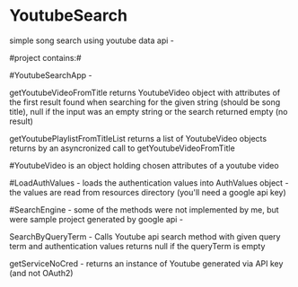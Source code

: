 # YoutubeSearch
simple song search using youtube data api -

#project contains:#


#YoutubeSearchApp -

getYoutubeVideoFromTitle returns YoutubeVideo object with attributes of the first result found when searching for the given string (should be song title), 
null if the input was an empty string or the search returned empty (no result)

getYoutubePlaylistFromTitleList returns a list of YoutubeVideo objects returns by an asyncronized call to getYoutubeVideoFromTitle


#YoutubeVideo is an object holding chosen attributes of a youtube video


#LoadAuthValues - loads the authentication values into AuthValues object - the values are read from resources directory (you'll need a google api key)


#SearchEngine - some of the methods were not implemented by me, but were sample project generated by google api -

SearchByQueryTerm - Calls Youtube api search method with given query term and authentication values
returns null if the queryTerm is empty

getServiceNoCred - returns an instance of Youtube generated via API key (and not OAuth2)


